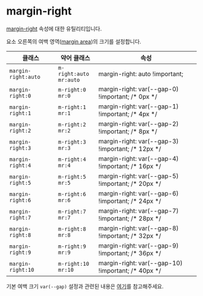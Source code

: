 # margin-right

[margin-right](https://developer.mozilla.org/en-US/docs/Web/CSS/margin-right) 속성에 대한 유틸리티입니다.

요소 오른쪽의 여백 영역([margin area](https://developer.mozilla.org/en-US/docs/Web/CSS/CSS_box_model/Introduction_to_the_CSS_box_model#margin_area))의 크기를 설정합니다.

<table>
  <thead>
    <tr>
      <th scope="col">클래스</th>
      <th scope="col">약어 클래스</th>
      <th scope="col">속성</th>
    </tr>
  </thead>
  <tbody>
  <tr>
  <td><code>margin-right:auto</code></td>
  <td><code>m-right:auto</code><br><code>mr:auto</code></td>
  <td><span class="code">margin-right: auto !important;</span></td>
</tr>
<tr>
  <td><code>margin-right:0</code></td>
  <td><code>m-right:0</code><br><code>mr:0</code></td>
  <td><span class="code">margin-right: var(--gap-0) !important;</span> <span class="c:weak">/* 0px */</span></td>
</tr>
<tr>
  <td><code>margin-right:1</code></td>
  <td><code>m-right:1</code><br><code>mr:1</code></td>
  <td><span class="code">margin-right: var(--gap-1) !important;</span> <span class="c:weak">/* 4px */</span></td>
</tr>
<tr>
  <td><code>margin-right:2</code></td>
  <td><code>m-right:2</code><br><code>mr:2</code></td>
  <td><span class="code">margin-right: var(--gap-2) !important;</span> <span class="c:weak">/* 8px */</span></td>
</tr>
<tr>
  <td><code>margin-right:3</code></td>
  <td><code>m-right:3</code><br><code>mr:3</code></td>
  <td><span class="code">margin-right: var(--gap-3) !important;</span> <span class="c:weak">/* 12px */</span></td>
</tr>
<tr>
  <td><code>margin-right:4</code></td>
  <td><code>m-right:4</code><br><code>mr:4</code></td>
  <td><span class="code">margin-right: var(--gap-4) !important;</span> <span class="c:weak">/* 16px */</span></td>
</tr>
<tr>
  <td><code>margin-right:5</code></td>
  <td><code>m-right:5</code><br><code>mr:5</code></td>
  <td><span class="code">margin-right: var(--gap-5) !important;</span> <span class="c:weak">/* 20px */</span></td>
</tr>
<tr>
  <td><code>margin-right:6</code></td>
  <td><code>m-right:6</code><br><code>mr:6</code></td>
  <td><span class="code">margin-right: var(--gap-6) !important;</span> <span class="c:weak">/* 24px */</span></td>
</tr>
<tr>
  <td><code>margin-right:7</code></td>
  <td><code>m-right:7</code><br><code>mr:7</code></td>
  <td><span class="code">margin-right: var(--gap-7) !important;</span> <span class="c:weak">/* 28px */</span></td>
</tr>
<tr>
  <td><code>margin-right:8</code></td>
  <td><code>m-right:8</code><br><code>mr:8</code></td>
  <td><span class="code">margin-right: var(--gap-8) !important;</span> <span class="c:weak">/* 32px */</span></td>
</tr>
<tr>
  <td><code>margin-right:9</code></td>
  <td><code>m-right:9</code><br><code>mr:9</code></td>
  <td><span class="code">margin-right: var(--gap-9) !important;</span> <span class="c:weak">/* 36px */</span></td>
</tr>
<tr>
  <td><code>margin-right:10</code></td>
  <td><code>m-right:10</code><br><code>mr:10</code></td>
  <td><span class="code">margin-right: var(--gap-10) !important;</span> <span class="c:weak">/* 40px */</span></td>
</tr>

  </tbody>

</table>

기본 여백 크기 `var(--gap)` 설정과 관련된 내용은 [여기](../../variables/gap.md)를 참고해주세요.
